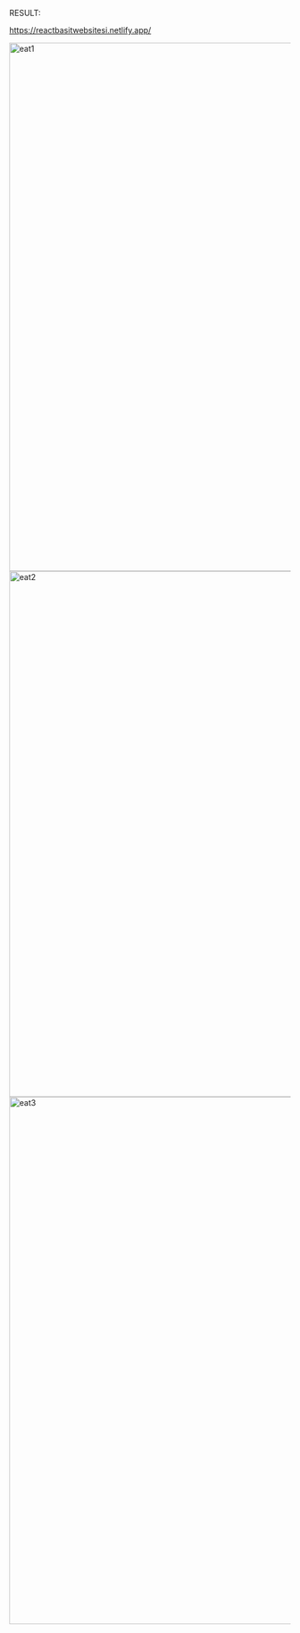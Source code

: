 RESULT:

https://reactbasitwebsitesi.netlify.app/

<img width="946" alt="eat1" src="https://user-images.githubusercontent.com/96357374/217941889-7cb1d141-7a4c-419e-97f6-fcb033588b5b.png">

<img width="941" alt="eat2" src="https://user-images.githubusercontent.com/96357374/217941911-3301af15-56c6-414f-b5c1-ce596a740d97.png">

<img width="944" alt="eat3" src="https://user-images.githubusercontent.com/96357374/217941920-c381e7df-4f2f-46d2-8857-57edad8c5ae8.png">
